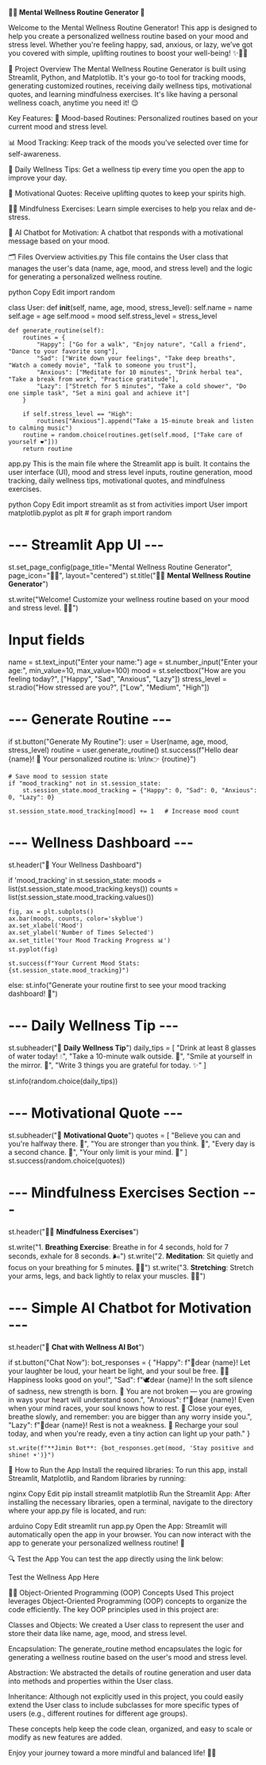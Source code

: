 **🧘‍♀️ Mental Wellness Routine Generator 🌟**

Welcome to the Mental Wellness Routine Generator! This app is designed to help you create a personalized wellness routine based on your mood and stress level. Whether you're feeling happy, sad, anxious, or lazy, we’ve got you covered with simple, uplifting routines to boost your well-being! ✨💆‍♀️

🌈 Project Overview
The Mental Wellness Routine Generator is built using Streamlit, Python, and Matplotlib. It's your go-to tool for tracking moods, generating customized routines, receiving daily wellness tips, motivational quotes, and learning mindfulness exercises. It's like having a personal wellness coach, anytime you need it! 😌

Key Features:
🎨 Mood-based Routines: Personalized routines based on your current mood and stress level.

📊 Mood Tracking: Keep track of the moods you've selected over time for self-awareness.

🌻 Daily Wellness Tips: Get a wellness tip every time you open the app to improve your day.

💬 Motivational Quotes: Receive uplifting quotes to keep your spirits high.

🧘‍♀️ Mindfulness Exercises: Learn simple exercises to help you relax and de-stress.

🤖 AI Chatbot for Motivation: A chatbot that responds with a motivational message based on your mood.

🗂️ Files Overview
activities.py
This file contains the User class that manages the user's data (name, age, mood, and stress level) and the logic for generating a personalized wellness routine.

python
Copy
Edit
import random

class User:
    def __init__(self, name, age, mood, stress_level):
        self.name = name
        self.age = age
        self.mood = mood
        self.stress_level = stress_level

    def generate_routine(self):
        routines = {
            "Happy": ["Go for a walk", "Enjoy nature", "Call a friend", "Dance to your favorite song"],
            "Sad": ["Write down your feelings", "Take deep breaths", "Watch a comedy movie", "Talk to someone you trust"],
            "Anxious": ["Meditate for 10 minutes", "Drink herbal tea", "Take a break from work", "Practice gratitude"],
            "Lazy": ["Stretch for 5 minutes", "Take a cold shower", "Do one simple task", "Set a mini goal and achieve it"]
        }

        if self.stress_level == "High":
            routines["Anxious"].append("Take a 15-minute break and listen to calming music")
        routine = random.choice(routines.get(self.mood, ["Take care of yourself ❤️"]))
        return routine
app.py
This is the main file where the Streamlit app is built. It contains the user interface (UI), mood and stress level inputs, routine generation, mood tracking, daily wellness tips, motivational quotes, and mindfulness exercises.

python
Copy
Edit
import streamlit as st
from activities import User
import matplotlib.pyplot as plt  # for graph
import random

# --- Streamlit App UI ---

st.set_page_config(page_title="Mental Wellness Routine Generator", page_icon="🧘‍♀️", layout="centered")
st.title("🧘‍♀️ **Mental Wellness Routine Generator**")

st.write("Welcome! Customize your wellness routine based on your mood and stress level. 🌿💛")

# Input fields

name = st.text_input("Enter your name:")
age = st.number_input("Enter your age:", min_value=10, max_value=100)
mood = st.selectbox("How are you feeling today?", ["Happy", "Sad", "Anxious", "Lazy"])
stress_level = st.radio("How stressed are you?", ["Low", "Medium", "High"])

# --- Generate Routine ---
if st.button("Generate My Routine"):
    user = User(name, age, mood, stress_level)
    routine = user.generate_routine()
    st.success(f"Hello dear {name}! 🌸 Your personalized routine is: \n\n👉 {routine}")

    # Save mood to session state
    if "mood_tracking" not in st.session_state:
        st.session_state.mood_tracking = {"Happy": 0, "Sad": 0, "Anxious": 0, "Lazy": 0}

    st.session_state.mood_tracking[mood] += 1   # Increase mood count

# --- Wellness Dashboard ---

st.header("🌟 Your Wellness Dashboard")

if 'mood_tracking' in st.session_state:
    moods = list(st.session_state.mood_tracking.keys())
    counts = list(st.session_state.mood_tracking.values())

    fig, ax = plt.subplots()
    ax.bar(moods, counts, color='skyblue')
    ax.set_xlabel('Mood')
    ax.set_ylabel('Number of Times Selected')
    ax.set_title('Your Mood Tracking Progress 📊')
    st.pyplot(fig)

    st.success(f"Your Current Mood Stats: {st.session_state.mood_tracking}")
else:
    st.info("Generate your routine first to see your mood tracking dashboard! 🌱")

# --- Daily Wellness Tip ---

st.subheader("🌻 **Daily Wellness Tip**")
daily_tips = [
    "Drink at least 8 glasses of water today! 💧",
    "Take a 10-minute walk outside. 🌿",
    "Smile at yourself in the mirror. 🌟",
    "Write 3 things you are grateful for today. ✨"
]

st.info(random.choice(daily_tips))

# --- Motivational Quote ---

st.subheader("💬 **Motivational Quote**")
quotes = [
    "Believe you can and you're halfway there. 🌈",
    "You are stronger than you think. 💪",
    "Every day is a second chance. 🌻",
    "Your only limit is your mind. 🌟"
]
st.success(random.choice(quotes))

# --- Mindfulness Exercises Section ---

st.header("🧘‍♀️ **Mindfulness Exercises**")

st.write("1. **Breathing Exercise**: Breathe in for 4 seconds, hold for 7 seconds, exhale for 8 seconds. 🌬️")
st.write("2. **Meditation**: Sit quietly and focus on your breathing for 5 minutes. 🧘‍♀️")
st.write("3. **Stretching**: Stretch your arms, legs, and back lightly to relax your muscles. 🤸‍♀️")

# --- Simple AI Chatbot for Motivation ---

st.header("🤖 **Chat with Wellness AI Bot**")

if st.button("Chat Now"):
    bot_responses = {
        "Happy": f"🌻dear {name}! Let your laughter be loud, your heart be light, and your soul be free. 🌈💛 Happiness looks good on you!",
        "Sad": f"🕊️dear {name}! In the soft silence of sadness, new strength is born. 🌿 You are not broken — you are growing in ways your heart will understand soon.",
        "Anxious": f"🌼dear {name}! Even when your mind races, your soul knows how to rest. 🌙 Close your eyes, breathe slowly, and remember: you are bigger than any worry inside you.",
        "Lazy": f"🍃dear {name}! Rest is not a weakness. 🌼 Recharge your soul today, and when you're ready, even a tiny action can light up your path."
    }

    st.write(f"**Jimin Bot**: {bot_responses.get(mood, 'Stay positive and shine! ☀️')}")
🌟 How to Run the App
Install the required libraries: To run this app, install Streamlit, Matplotlib, and Random libraries by running:

nginx
Copy
Edit
pip install streamlit matplotlib
Run the Streamlit App: After installing the necessary libraries, open a terminal, navigate to the directory where your app.py file is located, and run:

arduino
Copy
Edit
streamlit run app.py
Open the App: Streamlit will automatically open the app in your browser. You can now interact with the app to generate your personalized wellness routine! 🌿

🔍 Test the App
You can test the app directly using the link below:

Test the Wellness App Here

🧑‍💻 Object-Oriented Programming (OOP) Concepts Used
This project leverages Object-Oriented Programming (OOP) concepts to organize the code efficiently. The key OOP principles used in this project are:

Classes and Objects: We created a User class to represent the user and store their data like name, age, mood, and stress level.

Encapsulation: The generate_routine method encapsulates the logic for generating a wellness routine based on the user's mood and stress level.

Abstraction: We abstracted the details of routine generation and user data into methods and properties within the User class.

Inheritance: Although not explicitly used in this project, you could easily extend the User class to include subclasses for more specific types of users (e.g., different routines for different age groups).

These concepts help keep the code clean, organized, and easy to scale or modify as new features are added.

Enjoy your journey toward a more mindful and balanced life! 💖✨

